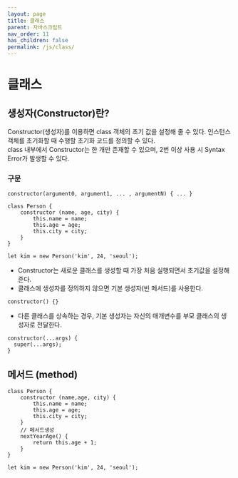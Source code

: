 ```yaml
---
layout: page
title: 클래스
parent: 자바스크립트
nav_order: 11
has_children: false
permalink: /js/class/
---
```


# 클래스  

## 생성자(Constructor)란? 
Constructor(생성자)를 이용하면 class 객체의 초기 값을 설정해 줄 수 있다. 인스턴스 객체를 초기화할 때 수행할 초기화 코드를 정의할 수 있다.  
class 내부에서 Constructor는 한 개만 존재할 수 있으며, 2번 이상 사용 시 Syntax Error가 발생할 수 있다.  

### 구문  
```
constructor(argument0, argument1, ... , argumentN) { ... }
```  

```
class Person {
    constructor (name, age, city) {
        this.name = name;
        this.age = age;
        this.city = city;
    }
}

let kim = new Person('kim', 24, 'seoul');
```

- Constructor는 새로운 클래스를 생성할 때 가장 처음 실행되면서 초기값을 설정해준다.  
- 클래스에 생성자를 정의하지 않으면 기본 생성자(빈 메서드)를 사용한다.  

```
constructor() {}
```  

- 다른 클래스를 상속하는 경우, 기본 생성자는 자신의 매개변수를 부모 클래스의 생성자로 전달한다.  

```
constructor(...args) {
  super(...args);
}
```  

## 메서드 (method)

```
class Person {
    constructor (name,age, city) {
        this.name = name;
        this.age = age;
        this.city = city;
    }
    // 메서드생성
    nextYearAge() {
        return this.age + 1;
    }
}

let kim = new Person('kim', 24, 'seoul');
```

